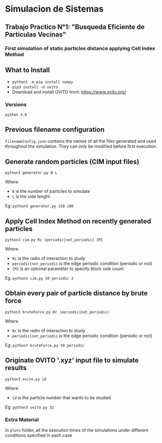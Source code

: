 # Simulacion de Sistemas
## Trabajo Practico N°1: "Busqueda Eficiente de Particulas Vecinas"
### First simulation of static particles distance applying Cell Index Method

## What to Install
- `python3 -m pip install numpy`
- `pip3 install -U ovito`
- Download and install OVITO from: https://www.ovito.org/
### Versions
`python 3.8`

## Previous filename configuration
`filenameConfig.json` contains the names of all the files generated and used throughout the simulation.
They can only be modified before first execution.

## Generate random particles (CIM input files)
`python3 generator.py N L`

Where 
- `N` is the number of particles to simulate
- `L` is the side lenght

Eg: `python3 generator.py 150 100`

## Apply Cell Index Method on recently generated particles
`python3 cim.py Rc (periodic|not_periodic) [M]`

Where 
- `Rc` is the radio of interaction to study
- `periodic|not_periodic` is the edge periodic condition (periodic or not)
- `[M]` is an optional parameter to specify block side count

Eg: `python3 cim.py 50 periodic 2`

## Obtain every pair of particle distance by brute force
`python3 bruteForce.py Rc (periodic|not_periodic)`

Where 
- `Rc` is the radio of interaction to study
- `periodic|not_periodic` is the edge periodic condition (periodic or not)

Eg: `python3 bruteForce.py 50 periodic`

## Originate OVITO '.xyz' input file to simulate results
`python3 ovito.py id`

Where 
- `id` is the particle number that wants to be studied

Eg: `python3 ovito.py 32`


### Extra Material
In `plots` folder, all the execution times of the simulations under different conditions specified in each case
